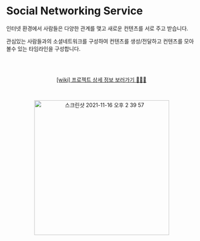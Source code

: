<br />

# Social Networking Service


인터넷 환경에서 사람들은 다양한 관계를 맺고 새로운 컨텐츠를 서로 주고 받습니다.

관심있는 사람들과의 소셜네트워크를 구성하여 컨텐츠를 생성/전달하고 컨텐츠를 모아 볼수 있는 타임라인을 구성합니다.

<br />
<br />

[<p align="center">[wiki] 프로젝트 상세 정보 보러가기 🏄🏻‍♂️</p>](https://github.com/hyerin6/SNS/wiki)

<br />


<p align="center"><img width="357" alt="스크린샷 2021-11-16 오후 2 39 57" src="https://user-images.githubusercontent.com/33855307/141927478-047715ab-81f1-419c-87cf-30ee71fc14bf.png"></p>
